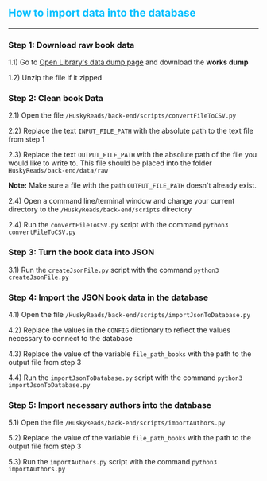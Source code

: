 ## <span style="color:deepskyblue">How to import data into the database</span>
---
### Step 1: Download raw book data

1.1) Go to [Open Library's data dump page](https://openlibrary.org/developers/dumps) and download the **works dump**

1.2) Unzip the file if it zipped

### Step 2: Clean book Data

2.1) Open the file `/HuskyReads/back-end/scripts/convertFileToCSV.py`

2.2) Replace the text `INPUT_FILE_PATH` with the absolute path to the text file from step 1

2.3) Replace the text `OUTPUT_FILE_PATH` with the absolute path of the file you would like to write to. This file should be placed into the folder `HuskyReads/back-end/data/raw`

**Note:** Make sure a file with the path `OUTPUT_FILE_PATH` doesn't already exist.

2.4) Open a command line/terminal window and change your current directory to the `/HuskyReads/back-end/scripts` directory

2.4) Run the `convertFileToCSV.py` script with the command `python3 convertFileToCSV.py`

### Step 3: Turn the book data into JSON

3.1) Run the `createJsonFile.py` script with the command `python3 createJsonFile.py`

### Step 4: Import the JSON book data in the database

4.1) Open the file `/HuskyReads/back-end/scripts/importJsonToDatabase.py`

4.2) Replace the values in the `CONFIG` dictionary to reflect the values necessary to connect to the database

4.3) Replace the value of the variable `file_path_books` with the path to the output file from step 3

4.4) Run the `importJsonToDatabase.py` script with the command `python3 importJsonToDatabase.py`

### Step 5: Import necessary authors into the database

5.1) Open the file `/HuskyReads/back-end/scripts/importAuthors.py`

5.2) Replace the value of the variable `file_path_books` with the path to the output file from step 3

5.3) Run the `importAuthors.py` script with the command `python3 importAuthors.py`
